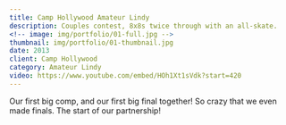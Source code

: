 ```yaml
---
title: Camp Hollywood Amateur Lindy
description: Couples contest, 8x8s twice through with an all-skate.
<!-- image: img/portfolio/01-full.jpg -->
thumbnail: img/portfolio/01-thumbnail.jpg
date: 2013
client: Camp Hollywood
category: Amateur Lindy
video: https://www.youtube.com/embed/HOh1Xt1sVdk?start=420
---
```

Our first big comp, and our first big final together! So crazy that we even made finals. The start of our partnership!
